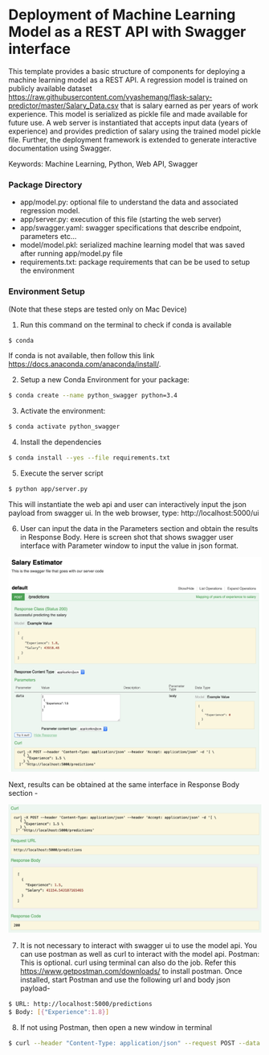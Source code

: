 # Deployment of Machine Learning Model as a REST API with Swagger interface

This template provides a basic structure of components for deploying a machine learning model as a REST API. A regression model is trained on publicly available dataset https://raw.githubusercontent.com/vyashemang/flask-salary-predictor/master/Salary_Data.csv that is salary earned as per years of work experience. This model is serialized as pickle file and made available for future use. A web server is instantiated that accepts input data (years of experience) and provides prediction of salary using the trained model pickle file. Further, the deployment framework is extended to generate interactive documentation using Swagger. 

Keywords: Machine Learning, Python, Web API, Swagger

### Package Directory

- app/model.py: optional file to understand the data and associated regression model. 
- app/server.py: execution of this file (starting the web server) 
- app/swagger.yaml: swagger specifications that describe endpoint, parameters etc...
- model/model.pkl: serialized machine learning model that was saved after running app/model.py file
- requirements.txt: package requirements that can be be used to setup the environment

### Environment Setup

(Note that these steps are tested only on Mac Device)
1. Run this command on the terminal to check if conda is available
```sh
$ conda
```
If conda is not available, then follow this link https://docs.anaconda.com/anaconda/install/. 

2. Setup a new Conda Environment for your package:
```sh
$ conda create --name python_swagger python=3.4
```
3. Activate the environment:
```sh
$ conda activate python_swagger
```
4. Install the dependencies
```sh
$ conda install --yes --file requirements.txt
```
5. Execute the server script
```sh
$ python app/server.py
```
This will instantiate the web api and user can interactively input the json payload from swagger ui. In the web browser, type: http://localhost:5000/ui

6. User can input the data in the Parameters section and obtain the results in Response Body. Here is screen shot that shows swagger user interface with Parameter window to input the value in json format. 

![Swagger Input](Swagger_Input.png)

Next, results can be obtained at the same interface in Response Body section -

![Swagger Response](Swagger_Response.png)


7. It is not necessary to interact with swagger ui to use the model api. You can use postman as well as curl to interact with the model api. Postman: This is optional. curl using terminal can also do the job. Refer this https://www.getpostman.com/downloads/ to install postman. Once installed, start Postman and use the following url and body json payload-

```sh
$ URL: http://localhost:5000/predictions
$ Body: [{"Experience":1.8}] 
```
8. If not using Postman, then open a new window in terminal
```sh
$ curl --header "Content-Type: application/json" --request POST --data '[{"Experience":1.8}]' http://localhost:5000/predictions
```